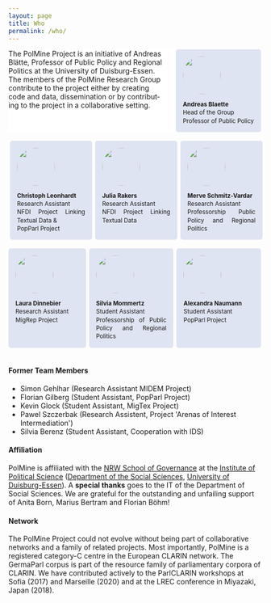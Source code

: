 ```yaml
---
layout: page
title: Who
permalink: /who/
---
```


<div style="display: flex;">

  <div lang="en" style="flex: 67%; text-align: left; background-color: #ffffff; padding-left: 0em; padding-right: 1em; border-radius: 5px; margin-right: 3px">
  <div style="display:flex;">
  The PolMine Project is an initiative of Andreas Blätte, Professor of Public Policy and Regional Politics at the University of Duisburg-Essen. The members of the PolMine Research Group contribute to the project either by creating code and data, dissemination or by contributing to the project in a collaborative setting.
<br/>
  </div>
  </div>

  
  <div lang="en" style="flex: 33%; text-align: justify; background-color: #dfe4f2; padding: 1em; padding-right: 0em; border-radius: 5px; margin-right: 3px">
    <div style="display:flex;">
      <img src="{{ "/assets/img/team/andreas_blaette.png" | prepend: site.baseurl }}" style="align:right; vertical-align: bottom; height: 75px; width: 75px;border-radius: 50%"/>
    </div>
    <p style="font-size: smaller; after: unset; line-height: 1.4;  margin-top: 1em; margin-bottom: 0px;">
    <b>Andreas Blaette</b><br/>
    Head of the Group<br/>
    Professor of Public Policy
    </p>
  </div>

</div>

<br/>


<div style="display: flex;">
  
  <div lang="en" style="flex: 25%; text-align: justify; background-color: #dfe4f2; padding: 1em; border-radius: 5px; margin-left: 3px; margin-right: 3px;">
    <div style="display:flex;">
      <img src="{{ "/assets/img/team/christoph_leonhardt.png" | prepend: site.baseurl }}" style="align:right; vertical-align: bottom; height: 75px; width: 75px;border-radius: 50%"/>
    </div>
    <p style="font-size:smaller; line-height: 1.4; margin-top: 1em;  margin-bottom: 0px;">
    <b>Christoph Leonhardt</b><br/>
    Research Assistant<br/>
    NFDI Project Linking Textual Data & <br/>
    PopParl Project
    </p>
  </div>
                      
  <div lang="en" style="flex: 25%; text-align: justify; background-color: #dfe4f2; padding: 1em; border-radius: 5px; margin-left: 3px; margin-right: 3px;">
    <div style="display:flex;">
      <img src="{{ "/assets/img/team/julia_rakers.png" | prepend: site.baseurl }}" style="align:right; vertical-align: bottom; height: 75px; width: 75px;border-radius: 50%"/>
    </div>
    <p style="font-size: smaller;  line-height: 1.4;  margin-top: 1em;  margin-bottom: 0px;">
    <b>Julia Rakers</b><br/>
    Research Assistant<br/>
    NFDI Project Linking Textual Data
    </p>
  </div>
  
  <div lang="en" style="flex: 25%; text-align: justify; background-color: #dfe4f2; padding: 1em; border-radius: 5px; margin-left: 3px;">
    <div style="display:flex;">
      <img src="{{ "/assets/img/team/merve_schmitz-vardar.png" | prepend: site.baseurl }}" style="align:right; vertical-align: bottom; height: 75px; width: 75px;border-radius: 50%"/>
    </div>
    <p style="font-size:smaller;  line-height: 1.4; margin-top: 1em;  margin-bottom: 0px;">
    <b>Merve Schmitz-Vardar</b><br/>
    Research Assistant<br/>
    Professorship Public Policy and Regional Politics
    </p>
  </div>

        
</div>

<!-- -->
<br/>
<div style="display: flex;">
  
  <div lang="en" style="flex: 25%; text-align: justify; background-color: #dfe4f2; padding: 1em; padding-right: 0em; border-radius: 5px; margin-right: 3px">
    <div style="display:flex;">
      <img src="{{ "/assets/img/team/laura_dinnebier.png" | prepend: site.baseurl }}" style="align:right; vertical-align: bottom; height: 75px; width: 75px;border-radius: 50%"/>
    </div>
    <p style="font-size: smaller; after: unset; line-height: 1.4;  margin-top: 1em; margin-bottom: 0px;">
    <b>Laura Dinnebier</b><br/>
    Research Assistant<br/>
    MigRep Project
    </p>
  </div>

  <div lang="en" style="flex: 25%; text-align: justify; background-color: #dfe4f2; padding: 1em; border-radius: 5px; margin-left: 3px; margin-right: 3px;">
    <div style="display:flex;">
      <img src="{{ "/assets/img/team/silvia_mommertz.png" | prepend: site.baseurl }}" style="align:right; vertical-align: bottom; height: 75px; width: 75px;border-radius: 50%"/>
    </div>
    <p style="font-size:smaller; line-height: 1.4; margin-top: 1em;  margin-bottom: 0px;">
    <b>Silvia Mommertz</b><br/>
    Student Assistant<br/>
    Professorship of Public Policy and Regional Politics
    </p>
  </div>
                      
  <div lang="en" style="flex: 25%; text-align: justify; background-color: #dfe4f2; padding: 1em; border-radius: 5px; margin-left: 3px; margin-right: 3px;">
    <div style="display:flex;">
      <img src="{{ "/assets/img/team/alexandra_naumann.png" | prepend: site.baseurl }}" style="align:right; vertical-align: bottom; height: 75px; width: 75px;border-radius: 50%"/>
    </div>
    <p style="font-size: smaller;  line-height: 1.4;  margin-top: 1em;  margin-bottom: 0px;">
    <b>Alexandra Naumann</b><br/>
    Student Assistant<br/>
    PopParl Project
    </p>
  </div>
<!--  
  <div lang="en" style="flex: 25%; text-align: justify; background-color: #dfe4f2; padding: 1em; border-radius: 5px; margin-left: 3px;">
    <div style="display:flex;">
      <img src="{{ "/assets/img/team/sarata_diane.png" | prepend: site.baseurl }}" style="align:right; vertical-align: bottom; height: 75px; width: 75px;border-radius: 50%"/>
    </div>
    <p style="font-size:smaller;  line-height: 1.4; margin-top: 1em;  margin-bottom: 0px;">
    <b>Sarata Diane</b><br/>
    Student Assistant<br/>
    MigRep Project
    </p>
  </div>
--> 
        
</div>

<br/>

#### Former Team Members

<ul>
<li>Simon Gehlhar (Research Assistant MIDEM Project)</li>
<li>Florian Gilberg (Student Assistant, PopParl Project)</li>
<li>Kevin Glock (Student Assistant, MigTex Project)</li>
<li>Pawel Szczerbak (Research Assistent, Project 'Arenas of Interest Intermediation')</li>
<li>Silvia Berenz (Student Assistant, Cooperation with IDS)</li>
</ul>

#### Affiliation

PolMine is affiliated with the [NRW School of Governance](https://www.nrwschool.de) at the [Institute of Political Science](https://www.uni-due.de/politik/) ([Department of the Social Sciences](https://www.uni-due.de/gesellschaftswissenschaften/), [University of Duisburg-Essen](https://www.uni-due.de)). A **special thanks** goes to the IT of the Department of Social Sciences. We are grateful for the outstanding and unfailing support of Anita Born, Marius Bertram and Florian Böhm!

#### Network

<p>The PolMine Project could not evolve without being part of collaborative networks and a family of related projects. Most importantly, PolMine is a registered category-C centre in the European CLARIN network. The GermaParl corpus is part of the resource family of parliamentary corpora of CLARIN. We have contributed actively to the ParlCLARIN workshops at Sofia (2017) and Marseille (2020) and at the LREC conference in Miyazaki, Japan (2018).</p>
